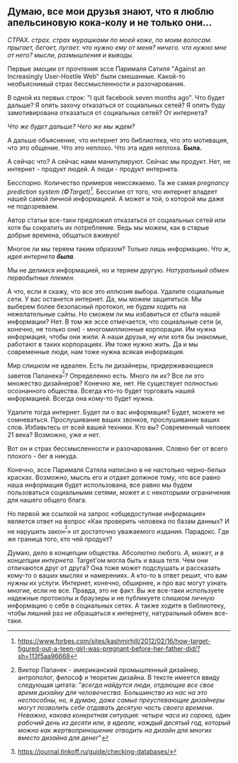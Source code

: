## Думаю, все мои друзья знают, что я люблю апельсиновую кока-колу и не только они… ##


*СТРАХ. страх. страх мурашками по моей коже, по моим волосам. прыгает, бегает, пугает.*
*что нужно ему от меня? ничего. что нужно мне от него? мысли, размышления и выводы.*

Первые эмоции от прочтения эссе Парималя Сатиля "Against an Increasingly User-Hostile Web" были смешанные. Какой-то необъяснимый страх бессмысленности и разочарования. 

В одной из первых строк: "I quit facebook seven months ago". Что будет дальше? Я опять захочу отказаться от социальных сетей? Я опять буду замотивирована отказаться от социальных сетей? От интернета? 

*Что же будет дальше? Чего же мы ждем?*
 

А дальше объяснение, что интернет это библиотека, что это мотивация, что это общение. Что это неплохо. Что эта идея неплоха. **Была.**


А сейчас что? А сейчас нами манипулируют. Сейчас мы продукт. Нет, не интернет - продукт людей. А люди - продукт интернета. 


Бесспорно. Количество примеров неиссякаемо. Та же самая *pregnancy prediction system (©️Target)[^1]*. Бессилие от того, что интернет владеет нашей самой личной информацией. А может и той, о которой мы даже не подозреваем. 


Автор статьи все-таки предложил отказаться от социальных сетей или хотя бы сократить их потребление. Ведь мы можем, как в старые добрые времена, общаться вживую!


Многое ли мы теряем таким образом? Только лишь информацию.
*Что ж, идея интернета ***была***.*

Мы не делимся информацией, но и теряем другую. *Натуральный обмен первобытных племен.*


А что, если я скажу, что все это иллюзия выбора. Удалите социальные сети. У вас останется интернет. Да, мы можем защититься. Мы выберем более безопасный протокол, не будем ходить на нежелательные сайты. Но сможем ли мы избавиться от сбыта нашей информации? Нет. В том же эссе отмечается, что социальные сети (и, конечно, не только они) - многомиллионные корпорации. Им нужна информация, чтобы они жили. А наши друзья, ну или хотя бы знакомые, работают в таких корпорациях. Им тоже нужно жить.
Да и мы современные люди, нам тоже нужна всякая информация. 


Мир слишком не идеален. Есть ли дизайнеры, придерживающиеся заветов Папанека<sup>[^2]</sup>? Определенно есть. Много ли их? Все ли это множество дизайнеров? Конечно же, нет. Не существует полностью осознанного общества. 
Всегда кто-то будет торговать нашей информацией. Всегда она кому-то будет нужна. 

Удалите тогда интернет. Будет ли о вас информация? Будет, можете не сомневаться. Прослушивание ваших звонков, прослушивание ваших слов. 
Избавьтесь от всей вашей техники. Кто вы? Современный человек 21 века? Возможно, уже и нет.

Вот он и страх бессмысленности и разочарования. Словно бег от всего плохого - бег в никуда. 


Конечно, эссе Парималя Сатяла написано в не настолько черно-белых красках. Возможно, мысль его и отдает должное тому, что все равно наша информация будет использована, все равно мы будем пользоваться социальными сетями, может и с некоторыми ограничения для нашего общего блага.

Но первой же ссылкой на запрос «общедоступная информация» является ответ на вопрос «Как проверить человека по базам данных? И не нарушить закон<sup>[^3]</sup>» от достаточно уважаемого издания. Парадокс. Где же граница того, кто чей продукт?


Думаю, дело в концепции общества. Абсолютно любого. *А, может, и в концепции интернета.* Target’ом могла быть и ваша тетя. Чем они отличаются друг от друга? Она тоже может подслушать и  рассказать кому-то о ваших мыслях и намерениях. А кто-то в ответ решит, что вам нужны их услуги. Интернет, конечно, обширнее, и про вас могут узнать многие, если не все. Правда, это не факт. Вы же все-таки используете надежные протоколы и браузеры и не публикуете слишком личную информацию о себе в социальных сетях. А также ходите в библиотеку, чтобы лишний раз не обращаться к интернету, натуральный обмен все-таки.




[^1]: https://www.forbes.com/sites/kashmirhill/2012/02/16/how-target-figured-out-a-teen-girl-was-pregnant-before-her-father-did/?sh=113f5aa96668
[^2]: Виктор Папанек - американский промышленный дизайнер, антрополог, философ и теоретик дизайна. В тексте имеется ввиду следующая цитата: "*всегда найдутся люди, отдающие все свое время дизайну для человечества. Большинство из нас на это неспособны, но, я думаю, даже самые преуспевающие дизайнеры могут позволить себе отдавать десятую часть своего времени. Неважно, какова конкретная ситуация: четыре часа из сорока, один рабочий день из десяти или, в идеале, каждый десятый год, который можно как жертвоприношение отводить на дизайн для многих вместо дизайна для денег*"
[^3]: https://journal.tinkoff.ru/guide/checking-databases/